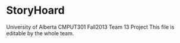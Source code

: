 StoryHoard
==========

University of Alberta CMPUT301 Fall2013 Team 13 Project
This file is editable by the whole team.